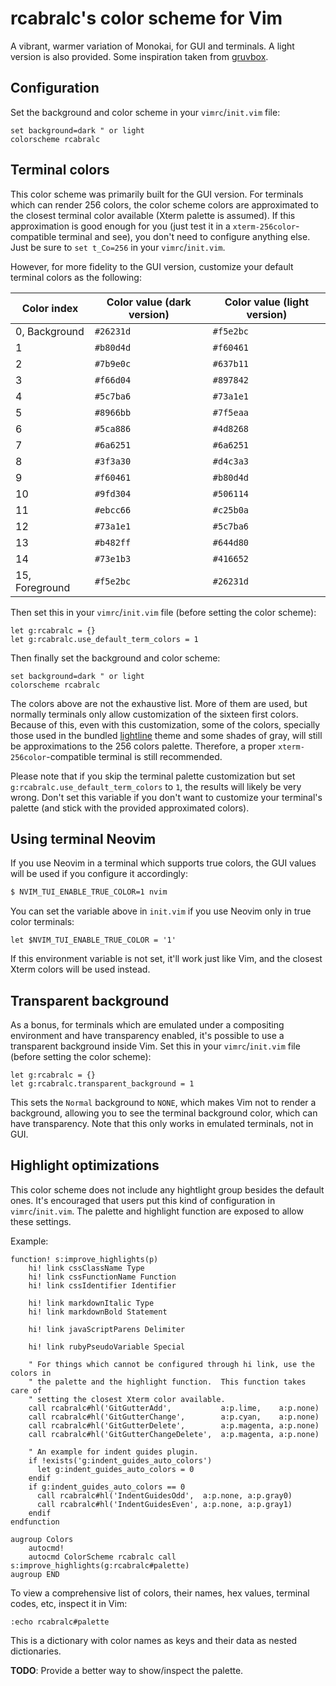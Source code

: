 # rcabralc's color scheme for Vim

A vibrant, warmer variation of Monokai, for GUI and terminals.  A light
version is also provided.  Some inspiration taken from
[gruvbox](https://github.com/morhetz/gruvbox).


## Configuration

Set the background and color scheme in your `vimrc`/`init.vim` file:

```vim
set background=dark " or light
colorscheme rcabralc
```


## Terminal colors

This color scheme was primarily built for the GUI version.  For terminals
which can render 256 colors, the color scheme colors are approximated to the
closest terminal color available (Xterm palette is assumed).  If this
approximation is good enough for you (just test it in a
`xterm-256color`-compatible terminal and see), you don't need to configure
anything else.  Just be sure to `set t_Co=256` in your `vimrc`/`init.vim`.

However, for more fidelity to the GUI version, customize your default terminal
colors as the following:

Color index    | Color value (dark version) | Color value (light version)
-------------- | -------------------------- | ---------------------------
0, Background  | `#26231d`                  | `#f5e2bc`
1              | `#b80d4d`                  | `#f60461`
2              | `#7b9e0c`                  | `#637b11`
3              | `#f66d04`                  | `#897842`
4              | `#5c7ba6`                  | `#73a1e1`
5              | `#8966bb`                  | `#7f5eaa`
6              | `#5ca886`                  | `#4d8268`
7              | `#6a6251`                  | `#6a6251`
8              | `#3f3a30`                  | `#d4c3a3`
9              | `#f60461`                  | `#b80d4d`
10             | `#9fd304`                  | `#506114`
11             | `#ebcc66`                  | `#c25b0a`
12             | `#73a1e1`                  | `#5c7ba6`
13             | `#b482ff`                  | `#644d80`
14             | `#73e1b3`                  | `#416652`
15, Foreground | `#f5e2bc`                  | `#26231d`

Then set this in your `vimrc`/`init.vim` file (before setting the color
scheme):

```vim
let g:rcabralc = {}
let g:rcabralc.use_default_term_colors = 1
```

Then finally set the background and color scheme:

```vim
set background=dark " or light
colorscheme rcabralc
```

The colors above are not the exhaustive list.  More of them are used, but
normally terminals only allow customization of the sixteen first colors.
Because of this, even with this customization, some of the colors, specially
those used in the bundled
[lightline](https://github.com/itchyny/lightline.vim) theme and some shades of
gray, will still be approximations to the 256 colors palette.  Therefore, a
proper `xterm-256color`-compatible terminal is still recommended.

Please note that if you skip the terminal palette customization but set
`g:rcabralc.use_default_term_colors` to `1`, the results will likely be very
wrong.  Don't set this variable if you don't want to customize your terminal's
palette (and stick with the provided approximated colors).


## Using terminal Neovim

If you use Neovim in a terminal which supports true colors, the GUI values
will be used if you configure it accordingly:

```bash
$ NVIM_TUI_ENABLE_TRUE_COLOR=1 nvim
```

You can set the variable above in `init.vim` if you use Neovim only in true
color terminals:

```vim
let $NVIM_TUI_ENABLE_TRUE_COLOR = '1'
```

If this environment variable is not set, it'll work just like Vim, and the
closest Xterm colors will be used instead.


## Transparent background

As a bonus, for terminals which are emulated under a compositing environment
and have transparency enabled, it's possible to use a transparent background
inside Vim.  Set this in your `vimrc`/`init.vim` file (before setting the
color scheme):

```vim
let g:rcabralc = {}
let g:rcabralc.transparent_background = 1
```

This sets the `Normal` background to `NONE`, which makes Vim not to render a
background, allowing you to see the terminal background color, which can have
transparency.  Note that this only works in emulated terminals, not in GUI.


## Highlight optimizations

This color scheme does not include any hightlight group besides the default
ones.  It's encouraged that users put this kind of configuration in
`vimrc`/`init.vim`.  The palette and highlight function are exposed to allow
these settings.

Example:

```vim
function! s:improve_highlights(p)
    hi! link cssClassName Type
    hi! link cssFunctionName Function
    hi! link cssIdentifier Identifier

    hi! link markdownItalic Type
    hi! link markdownBold Statement

    hi! link javaScriptParens Delimiter

    hi! link rubyPseudoVariable Special

    " For things which cannot be configured through hi link, use the colors in
    " the palette and the highlight function.  This function takes care of
    " setting the closest Xterm color available.
    call rcabralc#hl('GitGutterAdd',           a:p.lime,    a:p.none)
    call rcabralc#hl('GitGutterChange',        a:p.cyan,    a:p.none)
    call rcabralc#hl('GitGutterDelete',        a:p.magenta, a:p.none)
    call rcabralc#hl('GitGutterChangeDelete',  a:p.magenta, a:p.none)

    " An example for indent guides plugin.
    if !exists('g:indent_guides_auto_colors')
      let g:indent_guides_auto_colors = 0
    endif
    if g:indent_guides_auto_colors == 0
      call rcabralc#hl('IndentGuidesOdd',  a:p.none, a:p.gray0)
      call rcabralc#hl('IndentGuidesEven', a:p.none, a:p.gray1)
    endif
endfunction

augroup Colors
    autocmd!
    autocmd ColorScheme rcabralc call s:improve_highlights(g:rcabralc#palette)
augroup END
```

To view a comprehensive list of colors, their names, hex values, terminal
codes, etc, inspect it in Vim:

```vim
:echo rcabralc#palette
```

This is a dictionary with color names as keys and their data as nested
dictionaries.

**TODO**: Provide a better way to show/inspect the palette.
